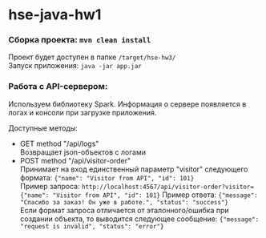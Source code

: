 # hse-java-hw1

### Сборка проекта: ```mvn clean install```
Проект будет доступен в папке ```/target/hse-hw3/```\
Запуск приложения: ```java -jar app.jar```

### Работа с API-сервером:

Используем библиотеку Spark. Информация о сервере появляется в логах и консоли при загрузке
приложения.

Доступные методы:
- GET method "/api/logs"\
Возвращает json-объектов с логами
- POST method "/api/visitor-order"\
Принимает на вход единственный параметр "visitor" следующего формата: ```{"name": "Visitor from API", "id": 101}```\
Пример запроса: ```http://localhost:4567/api/visitor-order?visitor={"name": "Visitor from API", "id": 101}```
Пример ответа: ```{"message": "Спасибо за заказ! Он уже в работе.", "status": "success"}```\
Если формат запроса отличается от эталонного/ошибка при создании объекта, то выводится следующее сообщение: ```{"message": "request is invalid", "status": "error"}```
